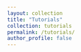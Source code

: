 ```yaml
---
layout: collection
title: "Tutorials"
collection: tutorials
permalink: /tutorials/
author_profile: false
---
```


